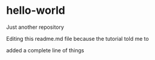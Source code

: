 # hello-world
Just another repository

Editing this readme.md file because the tutorial told me to

added a complete line of things